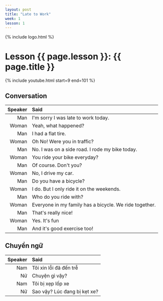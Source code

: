 ```yaml
---
layout: post
title: "Late to Work"
week: 1
lesson: 1
---
```


{% include logo.html %}

# Lesson {{ page.lesson }}: {{ page.title }}

{% include youtube.html start=9 end=101 %}

## Conversation

Speaker | Said
---: | :---
Man | I'm sorry I was late to work today.
Woman | Yeah, what happened?
Man | I had a flat tire.
Woman | Oh No! Were you in traffic?
Man | No. I was on a side road. I rode my bike today.
Woman | You ride your bike everyday?
Man | Of course. Don't you?
Woman | No, I drive my car.
Man | Do you have a bicycle?
Woman | I do. But I only ride it on the weekends.
Man | Who do you ride with?
Woman | Everyone in my family has a bicycle. We ride together.
Man | That's really nice!
Woman | Yes. It's fun
Man | And it's good exercise too!

## Chuyển ngữ

Speaker | Said
---: | :---
Nam | Tôi xin lỗi đã đến trễ
Nữ | Chuyện gì vậy?
Nam | Tôi bị xẹp lốp xe
Nữ | Sao vậy? Lúc đang bị kẹt xe?